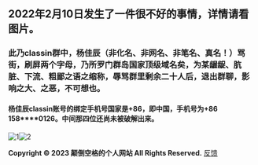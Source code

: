 ## 2022年2月10日发生了一件很不好的事情，详情请看图片。  
### 此乃classin群中，杨佳辰（非化名、非网名、非笔名、真名！）骂街，刷屏两个字母，乃所罗门群岛国家顶级域名矣，为某龌龊、肮脏、下流、粗鄙之语之缩称，辱骂群里剩余二十人后，退出群聊，影响之大、之恶，不可想也。  
#### 杨佳辰classin账号的绑定手机号国家是+86，即中国，手机号为+86 158\*\*\*\*0126。中间那四位还尚未被破解出来。   
![1](https://user-images.githubusercontent.com/94299076/153521754-d1e487b7-fd22-406c-81fb-964f1c261d87.jpg)![2](https://user-images.githubusercontent.com/94299076/153521762-1cc34889-fb27-471c-9a78-ec39f5181431.jpeg)  

**Copyright © 2023 颠倒空格的个人网站 All Rights Reserved.**   [反馈](https://diandaokongge.github.io/fdbk)
